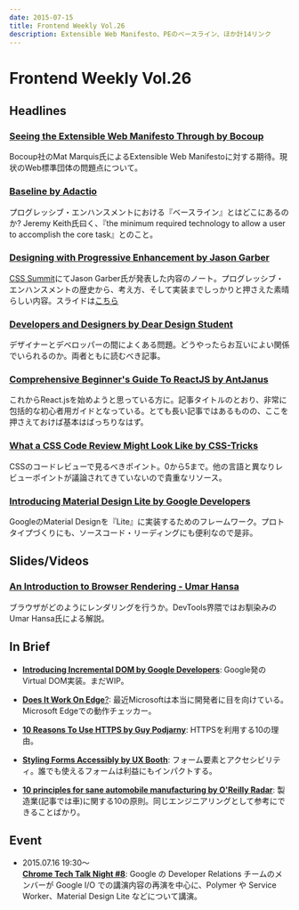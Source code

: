 ```yaml
---
date: 2015-07-15
title: Frontend Weekly Vol.26
description: Extensible Web Manifesto、PEのベースライン、ほか計14リンク
---
```


# Frontend Weekly Vol.26

## Headlines

### [Seeing the Extensible Web Manifesto Through by Bocoup](https://bocoup.com/weblog/extensible-web-manifesto/)

Bocoup社のMat Marquis氏によるExtensible Web Manifestoに対する期待。現状のWeb標準団体の問題点について。

### [Baseline by Adactio](https://adactio.com/journal/9206)

プログレッシブ・エンハンスメントにおける『ベースライン』とはどこにあるのか? Jeremy Keith氏曰く、『the minimum required technology to allow a user to accomplish the core task』とのこと。

### [Designing with Progressive Enhancement by Jason Garber](http://sixtwothree.org/posts/designing-with-progressive-enhancement)

[CSS Summit](http://environmentsforhumans.com/2015/css-summit/)にてJason Garber氏が発表した内容のノート。プログレッシブ・エンハンスメントの歴史から、考え方、そして実装までしっかりと押さえた素晴らしい内容。スライドは[こちら](https://speakerdeck.com/jgarber/designing-with-progressive-enhancement)

### [Developers and Designers by Dear Design Student](https://deardesignstudent.com/developers-and-designers-115f61199c8e)

デザイナーとデベロッパーの間によくある問題。どうやったらお互いによい関係でいられるのか。両者ともに読むべき記事。

### [Comprehensive Beginner's Guide To ReactJS by AntJanus](http://antjanus.com/blog/web-development-tutorials/front-end-development/comprehensive-beginners-guide-to-reactjs/)

これからReact.jsを始めようと思っている方に。記事タイトルのとおり、非常に包括的な初心者用ガイドとなっている。とても長い記事ではあるものの、ここを押さえておけば基本はばっちりなはず。

### [What a CSS Code Review Might Look Like by CSS-Tricks](https://css-tricks.com/what-a-css-code-review-might-look-like/)

CSSのコードレビューで見るべきポイント。0から5まで。他の言語と異なりレビューポイントが議論されてきていないので貴重なリソース。

### [Introducing Material Design Lite by Google Developers](https://medium.com/google-developers/introducing-material-design-lite-3ce67098c031)

GoogleのMaterial Designを『Lite』に実装するためのフレームワーク。プロトタイプづくりにも、ソースコード・リーディングにも便利なので是非。

## Slides/Videos

### [An Introduction to Browser Rendering - Umar Hansa](https://www.youtube.com/watch?v=n1cKlKM3jYI)

ブラウザがどのようにレンダリングを行うか。DevTools界隈ではお馴染みのUmar Hansa氏による解説。

## In Brief

- [**Introducing Incremental DOM by Google Developers**](https://medium.com/google-developers/introducing-incremental-dom-e98f79ce2c5f): Google発のVirtual DOM実装。まだWIP。

- [**Does It Work On Edge**?](http://doesitworkonedge.com/): 最近Microsoftは本当に開発者に目を向けている。Microsoft Edgeでの動作チェッカー。

- [**10 Reasons To Use HTTPS by Guy Podjarny**](https://medium.com/@guypod/10-reasons-to-go-https-a2cba5734bb6): HTTPSを利用する10の理由。

- [**Styling Forms Accessibly by UX Booth**](http://www.uxbooth.com/articles/styling-forms-accessibly/): フォーム要素とアクセシビリティ。誰でも使えるフォームは利益にもインパクトする。

- [**10 principles for sane automobile manufacturing by O'Reilly Radar**](http://radar.oreilly.com/2015/07/10-principles-for-sane-automobile-manufacturing.html): 製造業(記事では車)に関する10の原則。同じエンジニアリングとして参考にできることばかり。

## Event

- 2015.07.16 19:30〜<br>[**Chrome Tech Talk Night #8**](http://googledevjp.blogspot.jp/2015/07/chrome-tech-talk-night-8.html): Google の Developer Relations チームのメンバーが Google I/O での講演内容の再演を中心に、Polymer や Service Worker、Material Design Lite などについて講演。
